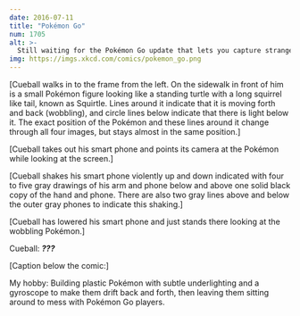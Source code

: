 ```yaml
---
date: 2016-07-11
title: "Pokémon Go"
num: 1705
alt: >-
  Still waiting for the Pokémon Go update that lets you capture strangers' pets.
img: https://imgs.xkcd.com/comics/pokemon_go.png
---
```

[Cueball walks in to the frame from the left. On the sidewalk in front of him is a small Pokémon figure looking like a standing turtle with a long squirrel like tail, known as Squirtle. Lines around it indicate that it is moving forth and back (wobbling), and circle lines below indicate that there is light below it. The exact position of the Pokémon and these lines around it change through all four images, but stays almost in the same position.]

[Cueball takes out his smart phone and points its camera at the Pokémon while looking at the screen.]

[Cueball shakes his smart phone violently up and down indicated with four to five gray drawings of his arm and phone below and above one solid black copy of the hand and phone. There are also two gray lines above and below the outer gray phones to indicate this shaking.]

[Cueball has lowered his smart phone and just stands there looking at the wobbling Pokémon.]

Cueball: ***???***

[Caption below the comic:]

My hobby: Building plastic Pokémon with subtle underlighting and a gyroscope to make them drift back and forth, then leaving them sitting around to mess with Pokémon Go players.